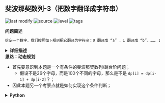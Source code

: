 ## 斐波那契数列-3（把数字翻译成字符串）
<!--START_SECTION:badge-->

![last modify](https://img.shields.io/static/v1?label=last%20modify&message=2022-10-14%2000%3A39%3A24&color=yellowgreen&style=flat-square)
![source](https://img.shields.io/static/v1?label=source&message=%E5%89%91%E6%8C%87Offer&color=green&style=flat-square)
![level](https://img.shields.io/static/v1?label=level&message=%E4%B8%AD%E7%AD%89&color=yellow&style=flat-square)
![tags](https://img.shields.io/static/v1?label=tags&message=%E5%8A%A8%E6%80%81%E8%A7%84%E5%88%92&color=orange&style=flat-square)

<!--END_SECTION:badge-->
<!--info
tags: [动态规划]
source: 剑指Offer
level: 中等
number: '4600'
name: 斐波那契数列-3（把数字翻译成字符串）
companies: []
-->

<summary><b>问题简述</b></summary>

```txt
给定一个数字，我们按照如下规则把它翻译为字符串：0 翻译成 “a” ，1 翻译成 “b”，……，11 翻译成 “l”，……，25 翻译成 “z”。求一个数字有多少种不同的翻译方法。
```

<details><summary><b>详细描述</b></summary>

```txt
给定一个数字，我们按照如下规则把它翻译为字符串：0 翻译成 “a” ，1 翻译成 “b”，……，11 翻译成 “l”，……，25 翻译成 “z”。一个数字可能有多个翻译。请编程实现一个函数，用来计算一个数字有多少种不同的翻译方法。

示例 1:
    输入: 12258
    输出: 5
    解释: 12258有5种不同的翻译，分别是"bccfi", "bwfi", "bczi", "mcfi"和"mzi"

提示：
    0 <= num < 231

来源：力扣（LeetCode）
链接：https://leetcode-cn.com/problems/ba-shu-zi-fan-yi-cheng-zi-fu-chuan-lcof
著作权归领扣网络所有。商业转载请联系官方授权，非商业转载请注明出处。
```

</details>

<!-- <div align="center"><img src="../../../_assets/xxx.png" height="300" /></div> -->

<summary><b>思路：动态规划</b></summary>

- 首先要意识到本题是一个有条件的斐波那契数列/跳台阶问题；
    - 假设不是26个字母，而是100个不同的字母，那么是不是 `dp[i] = dp[i-1] + dp[i-2]`？；
- 因此本题另一个考察点就是如何实现这个条件判断；

<details><summary><b>Python</b></summary>

```python
import math


class Solution:
    def translateNum(self, num: int) -> int:

        # num 的位数
        N = int(math.log10(num)) + 1 if num > 0 else 1

        def slide(i):
            """截取 num 中的两位数，效果如下
            Examples:
                >>> slide(54321, 1)
                54
                >>> slide(54321, 2)
                43
                >>> slide(54321, 3)
                32
            """
            return num // 10 ** (N - i - 1) % 100

        dp0 = 1
        dp1 = 2 if slide(1) < 26 else 1

        if N == 1:
            return dp0
        if N == 2:
            return dp1

        for i in range(2, N):
            if 9 < slide(i) < 26:  # “01” 不能翻译成 “a”，所以要大于 9
                dp0, dp1 = dp1, dp0 + dp1
            else:
                dp0, dp1 = dp1, dp1

        return dp1
```

</details>


